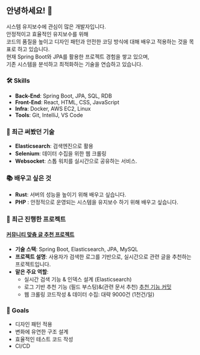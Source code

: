 ## 안녕하세요! 👋

시스템 유지보수에 관심이 많은 개발자입니다.  
안정적이고 효율적인 유지보수를 위해  
코드의 품질을 높이고 디자인 패턴과 안전한 코딩 방식에 대해 배우고 적용하는 것을 목표로 하고 있습니다.  
현재 Spring Boot와 JPA를 활용한 프로젝트 경험을 쌓고 있으며,  
기존 시스템을 분석하고 최적화하는 기술을 연습하고 있습니다.  

### 🛠️ Skills
- **Back-End**: Spring Boot, JPA, SQL, RDB
- **Front-End**: React, HTML, CSS, JavaScript
- **Infra**: Docker, AWS EC2, Linux
- **Tools**: Git, IntelliJ, VS Code

### 🌱 최근 써봤던 기술
- **Elasticsearch**: 검색엔진으로 활용
- **Selenium**: 데이터 수집을 위한 웹 크롤링
- **Websocket**: 스톱 워치를 실시간으로 공유하는 서비스.
### 📚 배우고 싶은 것
- **Rust**: 서버의 성능을 높이기 위해 배우고 싶습니다.
- **PHP** : 안정적으로 운영되는 시스템을 유지보수 하기 위해 배우고 싶습니다.

### 🌟 최근 진행한 프로젝트
#### [커뮤니티 맞춤 글 추천 프로젝트](https://github.com/9hero/MyFeed)
- **기술 스택**: Spring Boot, Elasticsearch, JPA, MySQL
- **프로젝트 설명**: 사용자가 검색한 로그를 기반으로, 실시간으로 관련 글을 추천하는 프로젝트입니다.
- **맡은 주요 역할**:
  - 실시간 검색 기능 & 인덱스 설계 (Elasticsearch) 
  - 로그 기반 추천 기능 (필드 부스팅)&(관련 문서 추천) [추천 기능 커밋](https://github.com/2024-Jupiter/MyFeed/commit/b859342e2388e62b3bf3a969cc2d1008d7d4a2ad)
  - 웹 크롤링 코드작성 & 데이터 수집: 대략 9000건 (1천건/일)

### 🎯 Goals
- 디자인 패턴 적용
- 변화에 유연한 구조 설계
- 효율적인 테스트 코드 작성
- CI/CD
